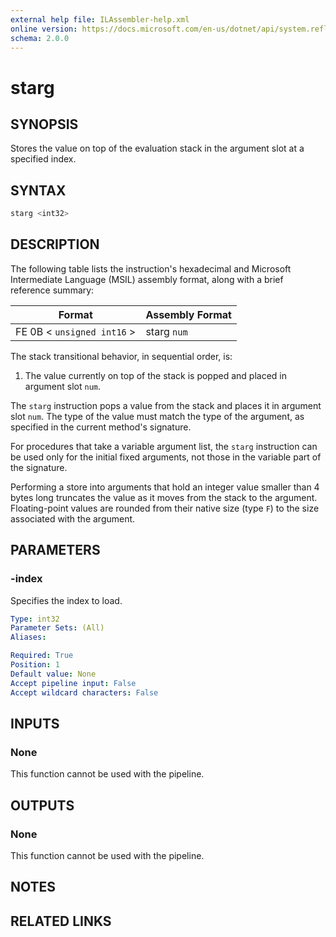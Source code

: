 ```yaml
---
external help file: ILAssembler-help.xml
online version: https://docs.microsoft.com/en-us/dotnet/api/system.reflection.emit.opcodes.starg
schema: 2.0.0
---
```


# starg

## SYNOPSIS

Stores the value on top of the evaluation stack in the argument slot at a specified index.

## SYNTAX

```powershell
starg <int32>
```

## DESCRIPTION

The following table lists the instruction's hexadecimal and Microsoft Intermediate Language (MSIL) assembly format, along with a brief reference summary:

| Format                     | Assembly Format |
| -------------------------- | --------------- |
| FE 0B < `unsigned int16` > | starg `num`     |

 The stack transitional behavior, in sequential order, is:

1.  The value currently on top of the stack is popped and placed in argument slot `num`.

 The `starg` instruction pops a value from the stack and places it in argument slot `num`. The type of the value must match the type of the argument, as specified in the current method's signature.

 For procedures that take a variable argument list, the `starg` instruction can be used only for the initial fixed arguments, not those in the variable part of the signature.

 Performing a store into arguments that hold an integer value smaller than 4 bytes long truncates the value as it moves from the stack to the argument. Floating-point values are rounded from their native size (type `F`) to the size associated with the argument.

## PARAMETERS

### -index

Specifies the index to load.

```yaml
Type: int32
Parameter Sets: (All)
Aliases:

Required: True
Position: 1
Default value: None
Accept pipeline input: False
Accept wildcard characters: False
```

## INPUTS

### None

This function cannot be used with the pipeline.

## OUTPUTS

### None

This function cannot be used with the pipeline.

## NOTES

## RELATED LINKS
